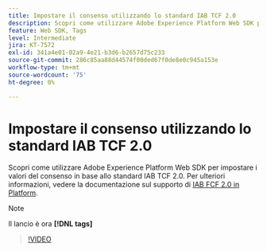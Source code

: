 ```yaml
---
title: Impostare il consenso utilizzando lo standard IAB TCF 2.0
description: Scopri come utilizzare Adobe Experience Platform Web SDK per impostare i valori del consenso in base allo standard IAB TCF 2.0.
feature: Web SDK, Tags
level: Intermediate
jira: KT-7572
exl-id: 341a4e01-02a9-4e21-b3d6-b2657d75c233
source-git-commit: 286c85aa88d44574f00ded67f0de8e0c945a153e
workflow-type: tm+mt
source-wordcount: '75'
ht-degree: 0%

---
```


# Impostare il consenso utilizzando lo standard IAB TCF 2.0

Scopri come utilizzare Adobe Experience Platform Web SDK per impostare i valori del consenso in base allo standard IAB TCF 2.0. Per ulteriori informazioni, vedere la documentazione sul supporto di [IAB FCF 2.0 in Platform](https://experienceleague.adobe.com/docs/experience-platform/landing/governance-privacy-security/consent/iab/overview.html).

>[!NOTE]
>
> Il lancio è ora **[!DNL tags]**

>[!VIDEO](https://video.tv.adobe.com/v/332695/?learn=on&enablevpops)
